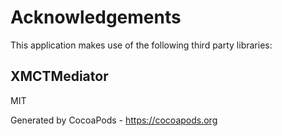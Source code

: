 # Acknowledgements
This application makes use of the following third party libraries:

## XMCTMediator

MIT

Generated by CocoaPods - https://cocoapods.org

